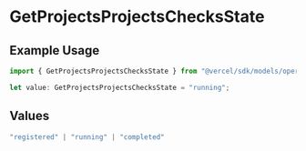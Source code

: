 # GetProjectsProjectsChecksState

## Example Usage

```typescript
import { GetProjectsProjectsChecksState } from "@vercel/sdk/models/operations";

let value: GetProjectsProjectsChecksState = "running";
```

## Values

```typescript
"registered" | "running" | "completed"
```